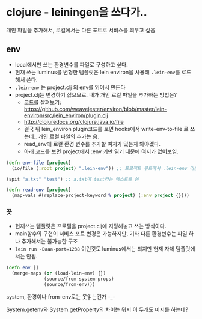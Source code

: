 # clojure - leiningen을 쓰다가..


개인 파일을 추가해서, 로컬에서는 다른 포트로 서비스를 띄우고 싶음

## env


* local에서만 쓰는 환경변수를 파일로 구성하고 싶다.
* 현재 쓰는 luminus를 변형한 템플릿은 lein environ을 사용해 `.lein-env`를 로드해서 쓴다.
* `.lein-env` 는 project.clj 의  env를 읽어서 만든다
* project.clj는 변경하기 싫으므로. 내가 개인 로컬 파일을 추가하는 방법은?
  * 코드를 살펴보기: https://github.com/weavejester/environ/blob/master/lein-environ/src/lein_environ/plugin.clj
  * http://clojuredocs.org/clojure.java.io/file
  * 결국 위 lein_environ plugin코드를 보면 hooks에서 write-env-to-file 로 쓰는데.. 개인 로컬 파일의 추가는 음.
  * read_env에 로컬 환경 변수를 추가할 여지가 있는지 봐야겠다.
  * 아래 코드를 보면 project에서 :env 키만 읽기 때문에 여지가 없어보임.

```clojure
(defn env-file [project]
  (io/file (:root project) ".lein-env")) ;; 프로젝트 루트에서 .lein-env 라는 파일 객체를 만듦  

(spit "a.txt" "test") ;; a.txt에 test라는 텍스트를 씀

(defn read-env [project]
  (map-vals #(replace-project-keyword % project) (:env project {})))
```

### 끗

- 현재쓰는 템플릿은 프로필을 project.clj에 지정해놓고 쓰는 방식이다.
- main함수의 구현이 서비스 포트 변경은 가능하지만, 기타 다른 환경변수는 파일 하나 추가해서는 불가능한 구조
- `lein run -Daaa-port=1238` 이런것도 luminus에서는 되지만 현재 자체 템플릿에서는 안됨.


```clojure
(defn env []
  (merge-maps (or (load-lein-env) {})
              (source/from-system-props)
              (source/from-env)))
```

system, 환경이나 from-env로는 못읽는건가 -_-

 System.getenv와  System.getProperty의 차이는 뭐지
 이 두개도 머지를 하는데?
